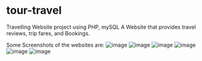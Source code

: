 # tour-travel
Travelling Website project using PHP, mySQL
A Website that provides travel reviews, trip fares, and Bookings.

Some Screenshots of the websites are:
![image](https://user-images.githubusercontent.com/66348273/166143729-b2a118df-6481-417b-93f6-4535b06bb52f.png)
![image](https://user-images.githubusercontent.com/66348273/166143758-5eb00e9f-ea0e-417d-8595-e75b39e8df74.png)
![image](https://user-images.githubusercontent.com/66348273/166143770-2a1d0aee-e183-469a-bc19-f1779de58fbe.png)
![image](https://user-images.githubusercontent.com/66348273/166143788-2cf6db52-f204-4718-b55e-56a69f8937db.png)
![image](https://user-images.githubusercontent.com/66348273/166143812-c8ab043f-0bdb-47d9-9c78-72b96d1caafa.png)
![image](https://user-images.githubusercontent.com/66348273/166143820-21bcaae4-7926-4a10-906a-d2ec086d9328.png)
